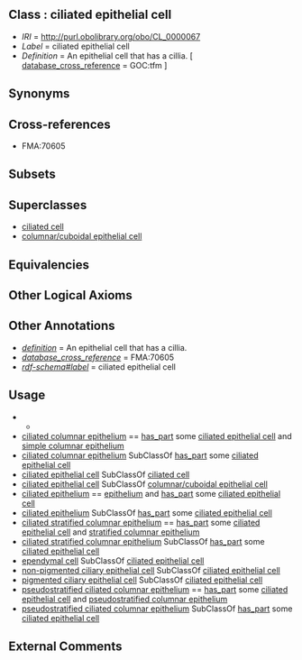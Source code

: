 
## Class : ciliated epithelial cell

 * *IRI* = http://purl.obolibrary.org/obo/CL_0000067
 * *Label* = ciliated epithelial cell
 * *Definition* = An epithelial cell that has a cillia. [ [database_cross_reference](../../ef/oboInOwl#hasDbXref.md) = GOC:tfm ]

## Synonyms


## Cross-references

 * FMA:70605

## Subsets


## Superclasses

 * [ciliated cell](../../CL/64/CL_0000064.md)
 * [columnar/cuboidal epithelial cell](../../CL/75/CL_0000075.md)

## Equivalencies


## Other Logical Axioms


## Other Annotations

 * *[definition](../../IAO/15/IAO_0000115.md)* = An epithelial cell that has a cillia.
 * *[database_cross_reference](../../ef/oboInOwl#hasDbXref.md)* = FMA:70605
 * *[rdf-schema#label](../../el/rdf-schema#label.md)* = ciliated epithelial cell

## Usage

 * -
 * [ciliated columnar epithelium](../../UBERON/92/UBERON_0007592.md) == [has_part](../../BFO/51/BFO_0000051.md) some [ciliated epithelial cell](../../CL/67/CL_0000067.md) and [simple columnar epithelium](../../UBERON/85/UBERON_0000485.md)
 * [ciliated columnar epithelium](../../UBERON/92/UBERON_0007592.md) SubClassOf [has_part](../../BFO/51/BFO_0000051.md) some [ciliated epithelial cell](../../CL/67/CL_0000067.md)
 * [ciliated epithelial cell](../../CL/67/CL_0000067.md) SubClassOf [ciliated cell](../../CL/64/CL_0000064.md)
 * [ciliated epithelial cell](../../CL/67/CL_0000067.md) SubClassOf [columnar/cuboidal epithelial cell](../../CL/75/CL_0000075.md)
 * [ciliated epithelium](../../UBERON/01/UBERON_0007601.md) == [epithelium](../../UBERON/83/UBERON_0000483.md) and [has_part](../../BFO/51/BFO_0000051.md) some [ciliated epithelial cell](../../CL/67/CL_0000067.md)
 * [ciliated epithelium](../../UBERON/01/UBERON_0007601.md) SubClassOf [has_part](../../BFO/51/BFO_0000051.md) some [ciliated epithelial cell](../../CL/67/CL_0000067.md)
 * [ciliated stratified columnar epithelium](../../UBERON/06/UBERON_0007606.md) == [has_part](../../BFO/51/BFO_0000051.md) some [ciliated epithelial cell](../../CL/67/CL_0000067.md) and [stratified columnar epithelium](../../UBERON/02/UBERON_0007602.md)
 * [ciliated stratified columnar epithelium](../../UBERON/06/UBERON_0007606.md) SubClassOf [has_part](../../BFO/51/BFO_0000051.md) some [ciliated epithelial cell](../../CL/67/CL_0000067.md)
 * [ependymal cell](../../CL/65/CL_0000065.md) SubClassOf [ciliated epithelial cell](../../CL/67/CL_0000067.md)
 * [non-pigmented ciliary epithelial cell](../../CL/04/CL_0002304.md) SubClassOf [ciliated epithelial cell](../../CL/67/CL_0000067.md)
 * [pigmented ciliary epithelial cell](../../CL/03/CL_0002303.md) SubClassOf [ciliated epithelial cell](../../CL/67/CL_0000067.md)
 * [pseudostratified ciliated columnar epithelium](../../UBERON/99/UBERON_0010499.md) == [has_part](../../BFO/51/BFO_0000051.md) some [ciliated epithelial cell](../../CL/67/CL_0000067.md) and [pseudostratified columnar epithelium](../../UBERON/98/UBERON_0010498.md)
 * [pseudostratified ciliated columnar epithelium](../../UBERON/99/UBERON_0010499.md) SubClassOf [has_part](../../BFO/51/BFO_0000051.md) some [ciliated epithelial cell](../../CL/67/CL_0000067.md)

## External Comments

